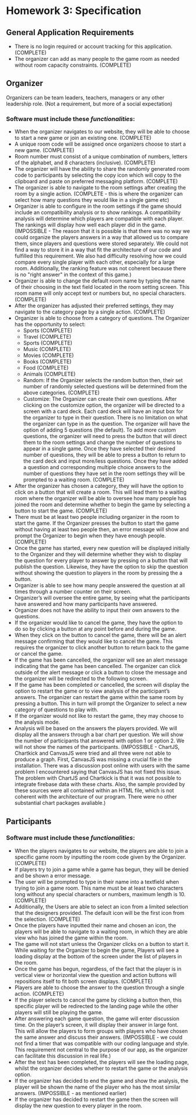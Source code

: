 # Homework 3: Specification

## General Application Requirements
- There is no login required or account tracking for this application. (COMPLETE)
- The organizer can add as many people to the game room as needed without room capacity constraints. (COMPLETE)

## Organizer
Organizers can be team leaders, teachers, managers or any other leadership role. (Not a requirement, but more of a social expectation)

### Software must include these *functionalities*:

- When the organizer navigates to our website, they will be able to choose to start a new game or join an existing one. (COMPLETE)
- A unique room code will be assigned once organizers choose to start a new game. (COMPLETE)
- Room number must consist of a unique combination of numbers, letters of the alphabet, and 8 characters (inclusive). (COMPLETE)
- The organizer will have the ability to share the randomly generated room code to participants by selecting the copy icon which will copy to the clipboard and paste on preferred messaging platform.	(COMPLETE)
- The organizer is able to navigate to the room settings after creating the room by a single action. (COMPLETE - this is where the organizer can select how many questions they would like in a single game etc)
- Organizer is able to configure in the room settings if the game should include an compatibility analysis or to show rankings. A compatibility analysis will determine which players are compatible with each player. The rankings will display how well each player did in the game. (IMPOSSIBLE - The reason that it is possible is that there was no way we could organize the players answers in a way that allowed us to compare them, since players and questions were stored separately. We could not find a way to store it in a way that fit the architecture of our code and fulfilled this requirement. We also had difficulty resolving how we could compare every single player with each other, especially for a large room. Additionally, the ranking feature was not coherent because there is no "right answer" in the context of this game.)
- Organizer is able to change the default room name by typing the name of their choosing in the text field located in the room setting screen. This room name will only accept text or numbers but, no special characters. (COMPLETE)
- After the organizer has adjusted their preferred settings, they may navigate to the category page by a single action. (COMPLETE)
- Organizer is able to choose from a category of questions. The Organizer has the opportunity to select:
    - Sports (COMPLETE)
    - Travel (COMPLETE)
    - Sports (COMPLETE)
    - Music (COMPLETE)
    - Movies (COMPLETE)
    - Books (COMPLETE)
    - Food (COMPLETE)
    - Animals (COMPLETE)
    - Random: If the Organizer selects the random button then, their set number of randomly selected questions will be determined from the above categories. (COMPLETE)
    - Customize: The Organizer can create their own questions. After clicking on the customize option, the organizer will be directed to a screen with a card deck. Each card deck will have an input box for the organizer to type in their question. There is no limitation on what the organizer can type in as the question. The organizer will have the option of adding 5 questions (the default). To add more custom questions, the organizer will need to press the button that will direct them to the room settings and change the number of questions to appear in a single game. Once they have selected their desired number of questions, they will be able to press a button to return to the card deck and input more/less questions. Once they have added a question and corresponding multiple choice answers to the number of questions they have set in the room settings they will be prompted to a waiting room. (COMPLETE)
- After the organizer has chosen a category, they will have the option to click on a button that will create a room. This will lead them to a waiting room where the organizer will be able to oversee how many people has joined the room and determine whether to begin the game by selecting a button to start the game. (COMPLETE)
- There must be at least two people including organizer in the room to start the game. If the Organizer presses the button to start the game without having at least two people then, an error message will show and prompt the Organizer to begin when they have enough people. (COMPLETE)
- Once the game has started, every new question will be displayed initially to the Organizer and they will determine whether they wish to display the question for every player to answer by pressing on a button that will publish the question. Likewise, they have the option to skip the question without showing the question to players in the room by pressing the a button.
- Organizer is able to see how many people answered the question at all times through a number counter on their screen.
- Organizer’s will oversee the entire game, by seeing what the participants have answered and how many participants have answered.
- Organizer does not have the ability to input their own answers to the questions.
- If the organizer would like to cancel the game, they have the option to do so by clicking a button at any point before and during the game.
- When they click on the button to cancel the game, there will be an alert message confirming that they would like to cancel the game. This requires the organizer to click another button to return back to the game or cancel the game.
- If the game has been cancelled, the organizer will see an alert message indicating that the game has been cancelled. The organizer can click outside of the alert message or click a button to close the message and the organizer will be redirected to the following screen.
- If the game has been completed or cancelled, the screen will display the option to restart the game or to view analysis of the participant’s answers.
The organizer can restart the game within the same room by pressing a button. This in turn will prompt the Organizer to select a new category of questions to play with.
- If the organizer would not like to restart the game, they may choose to the analysis mode.
- Analysis will be based on the answers the players provided. We will display all the answers through a bar chart per question. We will show the number of participants that answered with option 1 or option 2. We will not show the names of the participants. (IMPOSSIBLE - ChartJS, Chartkick and CanvasJS were tried and all three were not able to produce a graph. First, CanvasJS was missing a crucial file in the installation. There was a discussion post online with users with the same problem I encountered saying that CanvasJS has not fixed this issue. The problem with ChartJS and Chartkick is that it was not possible to integrate firebase data with these charts. Also, the sample provided by these sources were all contained within an HTML file, which is not coherent with the architecture of our program. There were no other substantial chart packages avaliable.)

## Participants
### Software must include these *functionalities*:
- When the players navigates to our website, the players are able to join a specific game room by inputting the room code given by the Organizer. (COMPLETE)
- If players try to join a game while a game has begun, they will be denied and be shown a error message.
- The user will be prompted to type in their name into a textfield when trying to join a game room. This name must be at least two characters long without any special characters or numbers, maximum length is 10. (COMPLETE)
- Additionally, the Users are able to select an icon from a limited selection that the designers provided. The default icon will be the first icon from the selection. (COMPLETE)
- Once the players have inputted their name and chosen an icon, the players will be able to navigate to a waiting room, in which they are able view who has joined the game within the room.
- The game will not start unless the Organizer clicks on a button to start it. While waiting for the Organizer to begin the game, Players will see a loading display at the bottom of the screen under the list of players in the room.
- Once the game has begun, regardless, of the fact that the player is in vertical view or horizontal view the question and action buttons will repositions itself to fit both screen displays. (COMPLETE)
- Players are able to choose the answer to the question through a single action. (COMPLETE)
- If the player selects to cancel the game by clicking a button then, this specific player will be redirected to the landing page while the other players will still be playing the game.
- After answering each game question, the game will enter discussion time. On the player’s screen, it will display their answer in large font. This will allow the players to form groups with players who have chosen the same answer and discuss their answers. (IMPOSSIBLE - we could not find a timer that was compatible with our coding language and style. This requirement not central to the purpose of our app, as the organizer can facilitate this discussion in real life.)
- After the test has been completed, the players will see the loading page, whilst the organizer decides whether to restart the game or the analysis option.
- If the organizer has decided to end the game and show the analysis, the player will be shown the name of the player who has the most similar answers. (IMPOSSIBLE - as mentioned earlier)
- If the organizer has decided to restart the game then the screen will display the new question to every player in the room.

